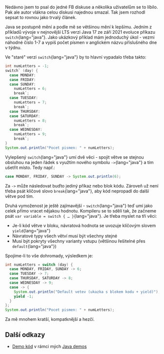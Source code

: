 Nedávno jsem to psal do jedné FB diskuse a několika uživatelům se to líbilo. Pak ale autor vlákna celou diskusi najednou smazal. Tak jsem rozhodl sepsat to rovnou jako trvalý článek.

Java se postupně mění a podle mě se většinou mění k lepšímu. Jedním z příkladů vývoje v nejnovější LTS verzi Java 17 ze září 2021 evoluce příkazu `switch`{lang="java"}. Jako ukázkový příklad mám jednoduchý úkol - vezmi náhodné číslo 1-7 a vypiš počet písmen v anglickém názvu příslušného dne v týdnu.


Ve "staré" verzi `switch`{lang="java"} by to hlavní vypadalo třeba takto:

```java
int numLetters = -1;
switch` (day) {
  case MONDAY:
  case FRIDAY:
  case SUNDAY:
    numLetters = 6;
    break`;
  case TUESDAY:
    numLetters = 7;
    break`;
  case THURSDAY:
  case SATURDAY:
    numLetters = 8;
    break`;
  case WEDNESDAY:
    numLetters = 9;
    break`;
}
System.out.println("Pocet pismen: " + numLetters);
```

Vylepšený `switch`{lang="java"} umí dvě věci - spojit větve se stejnou obsluhou na jeden řádek s využtím nového symbolu `->`{lang="java"} a tím ušetřit místo. Tedy např.:

```java
case MONDAY, FRIDAY, SUNDAY -> System.out.println(6);
```

Za `->` může následovat buďto jediný příkaz nebo blok kódu. Zároveň už není třeba psát klíčové slovo `break`{lang="java"}, aby kód nepropadl do další větve pod tím.

Druhá vymoženost je ještě zajímavější - `switch`{lang="java"} teď umí jako celek přímo vracet nějakou hodnotu. Kompileru se to sdělí tak, že začneme psát `var variable = switch { … }`{lang="java"}. Je třeba myslet na tři věci:

- Je-li kód větve v bloku, návratová hodnota se uvozuje klíčovým slovem `yield`{lang="java"}
- Návratové typy všech větví musí být všechny stejné
- Musí být pokryty všechny varianty vstupu (většinou řešitelné přes `default`{lang="java"})

Spojíme-li to vše dohromady, výsledkem je:

```java
int numLetters = switch (day) {
  case MONDAY, FRIDAY, SUNDAY -> 6;
  case TUESDAY -> 7;
  case THURSDAY, SATURDAY -> 8;
  case WEDNESDAY -> 9;
  case -> {
    System.out.println("Default vetev (ukazka s blokem kodu + yield)");
    yield -1;  
  }
};
System.out.println("Pocet pismen: " + numLetters);
```

Za mě mnohem kratší, kompatknější a hezčí.

## Další odkazy

- [Demo kód](https://github.com/AloisSeckar/demos-java/blob/master/src/main/java/cz/aloisseckar/java/javademos/java17/newswitch/SwitchDemo.java) v rámci mých [Java demos](https://github.com/AloisSeckar/demos-java)
